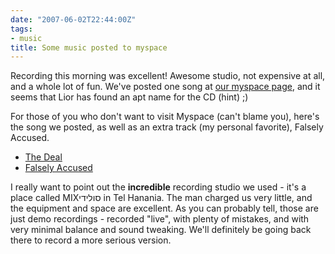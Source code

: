 ```yaml
---
date: "2007-06-02T22:44:00Z"
tags:
- music
title: Some music posted to myspace
---
```


Recording this morning was excellent! Awesome studio, not expensive at all, and
a whole lot of fun. We've posted one song at [our myspace
page](http://myspace.com/switchblade777), and it seems that Lior has found an
apt name for the CD (hint) ;)

For those of you who don't want to visit Myspace (can't blame you), here's the
song we posted, as well as an extra track (my personal favorite), Falsely
Accused.

* [The Deal](Switchblade%20-%20Old%20School%20Daze%20-%2002%20-%20The%20Deal.mp3)
* [Falsely Accused](Switchblade%20-%20Old%20School%20Daze%20-%2006%20-%20Falsely%20Accused.mp3)

I really want to point out the **incredible** recording studio we used - it's a
place called MIXסולידי in Tel Hanania. The man charged us very little, and the
equipment and space are excellent. As you can probably tell, those are just
demo recordings - recorded "live", with plenty of mistakes, and with very
minimal balance and sound tweaking. We'll definitely be going back there to
record a more serious version.
